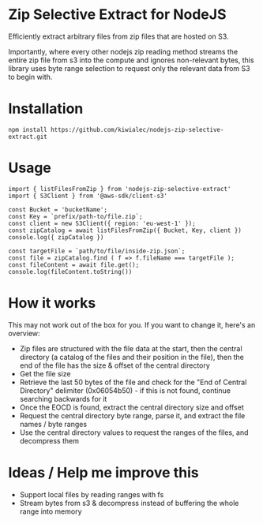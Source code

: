 # Zip Selective Extract for NodeJS

Efficiently extract arbitrary files from zip files that are hosted on S3.

Importantly, where every other nodejs zip reading method streams the entire zip file from s3 into the compute and ignores non-relevant bytes, this library uses byte range selection to request only the relevant data from S3 to begin with.

# Installation

`npm install https://github.com/kiwialec/nodejs-zip-selective-extract.git`

# Usage

```
import { listFilesFromZip } from 'nodejs-zip-selective-extract'
import { S3Client } from '@aws-sdk/client-s3'

const Bucket = 'bucketName';
const Key = `prefix/path-to/file.zip`;
const client = new S3Client({ region: 'eu-west-1' }); 
const zipCatalog = await listFilesFromZip({ Bucket, Key, client })
console.log({ zipCatalog })

const targetFile = `path/to/file/inside-zip.json`;
const file = zipCatalog.find ( f => f.fileName === targetFile );
const fileContent = await file.get();
console.log(fileContent.toString())
```

# How it works 

This may not work out of the box for you. If you want to change it, here's an overview:

- Zip files are structured with the file data at the start, then the central directory (a catalog of the files and their position in the file), then the end of the file has the size & offset of the central directory
- Get the file size
- Retrieve the last 50 bytes of the file and check for the "End of Central Directory" delimiter (0x06054b50) - if this is not found, continue searching backwards for it
- Once the EOCD is found, extract the central directory size and offset
- Request the central directory byte range, parse it, and extract the file names / byte ranges
- Use the central directory values to request the ranges of the files, and decompress them

# Ideas / Help me improve this

- Support local files by reading ranges with fs 
- Stream bytes from s3 & decompress instead of buffering the whole range into memory
